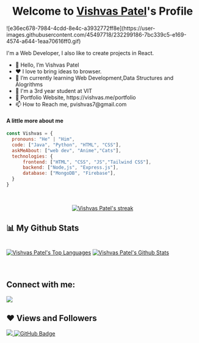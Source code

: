 <p align="center">
  <h1 align="center">Welcome to <a href="https://github.com/vishvas01">Vishvas Patel</a>'s Profile </h1>
</p>
![e36ec678-7984-4cdd-8e4c-a3932772ff8e](https://user-images.githubusercontent.com/45497718/232299186-7bc339c5-e169-4574-a644-1eaa70616ff0.gif)

<p> I'm a Web Developer, I also like to create projects in React.</p>


<ul>
  <li>👋 Hello, I’m Vishvas Patel</li>
  <li>❤️ I love to bring ideas to browser.</li>
  <li>🌱 I’m currently learning Web Development,Data Structures and Alogrithms</li>
  <li>💼 I'm a 3rd year student at VIT</li>
  <li>🧐 Portfolio Website, https://vishvas.me/portfolio</li>
  <li>📫 How to Reach me, pvishvas7@gmail.com</li>

  
</ul>

#### A little more about me
```javascript
const Vishvas = {
  pronouns: "He" | "Him",
  code: ["Java", "Python", "HTML", "CSS"],
  askMeAbout: ["web dev", "Anime","Cats"],
  technologies: {
      frontend: ["HTML", "CSS", "JS","Tailwind CSS"],
      backend: ["Node,js", "Express.js"],
      database: ["MongoDB", "Firebase"],
  }
}
```

<br/>

<p align="center">
    <a href="https://streak-stats.demolab.com?user=vishvas01&theme=dark">
        <img title="🔥 Get streak stats for your profile at git.io/streak-stats" alt="Vishvas Patel's streak" src="https://streak-stats.demolab.com?user=vishvas01&theme=dark"/>
    </a>
</p>

## 📊 My Github Stats

  <br/>
    <a href="https://github.com/vishvas01/github-readme-stats"><img alt="Vishvas Patel's Top Languages" src="https://github-readme-stats.vercel.app/api/top-langs/?username=vishvas01&langs_count=8&count_private=true&layout=compact&theme=react&hide_border=true&bg_color=0D1117" /></a>
    <a href="https://github.com/vishvas01/github-readme-stats"><img alt="Vishvas Patel's Github Stats" src="https://github-readme-stats.vercel.app/api?username=vishvas01&show_icons=true&count_private=true&theme=react&hide_border=true&bg_color=0D1117" /></a>

  <br/>
 


<br/>
<br/>

## Connect with me:
<p align="left">

<a href = "https://www.linkedin.com/in/vishvas-patel-6834781a0/"><img src="https://img.icons8.com/fluent/48/000000/linkedin.png"/></a>



</p>

## ❤ Views and Followers
<a href="https://github.com/vishvas01/github-profile-views-counter">
    <img src="https://komarev.com/ghpvc/?username=vishvas01">
</a>
<a href="https://github.com/vishvas01?tab=followers"><img src="https://img.shields.io/github/followers/vishvas01?label=Followers&style=social" alt="GitHub Badge"></a>
